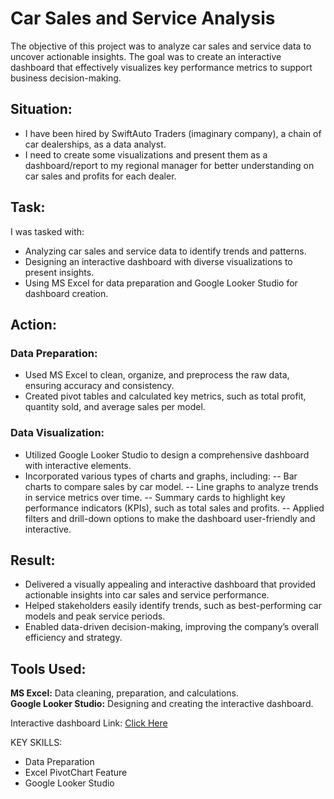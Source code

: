 # Car Sales and Service Analysis
The objective of this project was to analyze car sales and service data to uncover actionable insights. The goal was to create an interactive dashboard that effectively visualizes key performance metrics to support business decision-making.

## Situation:
- I have been hired by SwiftAuto Traders (imaginary company), a chain of car dealerships, as a data analyst. 
- I need to create some visualizations and present them as a dashboard/report to my regional manager for better understanding on car sales and profits for each dealer.

## Task:
I was tasked with:

- Analyzing car sales and service data to identify trends and patterns.
- Designing an interactive dashboard with diverse visualizations to present insights.
- Using MS Excel for data preparation and Google Looker Studio for dashboard creation.

## Action:
### Data Preparation:
- Used MS Excel to clean, organize, and preprocess the raw data, ensuring accuracy and consistency.
- Created pivot tables and calculated key metrics, such as total profit, quantity sold, and average sales per model.

### Data Visualization:
- Utilized Google Looker Studio to design a comprehensive dashboard with interactive elements.
- Incorporated various types of charts and graphs, including:
  -- Bar charts to compare sales by car model.
  -- Line graphs to analyze trends in service metrics over time.
  -- Summary cards to highlight key performance indicators (KPIs), such as total sales and profits.
  -- Applied filters and drill-down options to make the dashboard user-friendly and interactive.

## Result:
- Delivered a visually appealing and interactive dashboard that provided actionable insights into car sales and service performance.
- Helped stakeholders easily identify trends, such as best-performing car models and peak service periods.
- Enabled data-driven decision-making, improving the company’s overall efficiency and strategy.

## Tools Used:
**MS Excel:** Data cleaning, preparation, and calculations. <br>
**Google Looker Studio:** Designing and creating the interactive dashboard.

Interactive dashboard Link:
<a target="_blank" href="https://lookerstudio.google.com/reporting/31cb7832-556d-42ab-985b-6826b63eb779">Click Here</a>

KEY SKILLS:
- Data Preparation
- Excel PivotChart Feature
- Google Looker Studio
